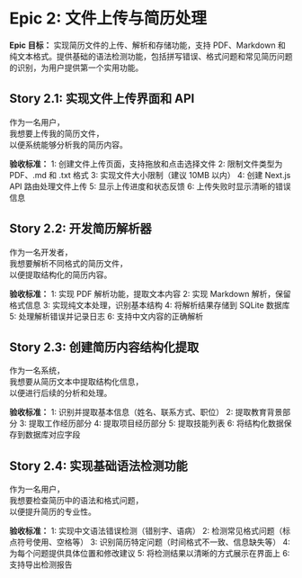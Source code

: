# Epic 2: 文件上传与简历处理

**Epic 目标：** 实现简历文件的上传、解析和存储功能，支持 PDF、Markdown 和纯文本格式。提供基础的语法检测功能，包括拼写错误、格式问题和常见简历问题的识别，为用户提供第一个实用功能。

## Story 2.1: 实现文件上传界面和 API

作为一名用户，  
我想要上传我的简历文件，  
以便系统能够分析我的简历内容。

**验收标准：**
1: 创建文件上传页面，支持拖放和点击选择文件
2: 限制文件类型为 PDF、.md 和 .txt 格式
3: 实现文件大小限制（建议 10MB 以内）
4: 创建 Next.js API 路由处理文件上传
5: 显示上传进度和状态反馈
6: 上传失败时显示清晰的错误信息

## Story 2.2: 开发简历解析器

作为一名开发者，  
我想要解析不同格式的简历文件，  
以便提取结构化的简历内容。

**验收标准：**
1: 实现 PDF 解析功能，提取文本内容
2: 实现 Markdown 解析，保留格式信息
3: 实现纯文本处理，识别基本结构
4: 将解析结果存储到 SQLite 数据库
5: 处理解析错误并记录日志
6: 支持中文内容的正确解析

## Story 2.3: 创建简历内容结构化提取

作为一名系统，  
我想要从简历文本中提取结构化信息，  
以便进行后续的分析和处理。

**验收标准：**
1: 识别并提取基本信息（姓名、联系方式、职位）
2: 提取教育背景部分
3: 提取工作经历部分
4: 提取项目经历部分
5: 提取技能列表
6: 将结构化数据保存到数据库对应字段

## Story 2.4: 实现基础语法检测功能

作为一名用户，  
我想要检查简历中的语法和格式问题，  
以便提升简历的专业性。

**验收标准：**
1: 实现中文语法错误检测（错别字、语病）
2: 检测常见格式问题（标点符号使用、空格等）
3: 识别简历特定问题（时间格式不一致、信息缺失等）
4: 为每个问题提供具体位置和修改建议
5: 将检测结果以清晰的方式展示在界面上
6: 支持导出检测报告
